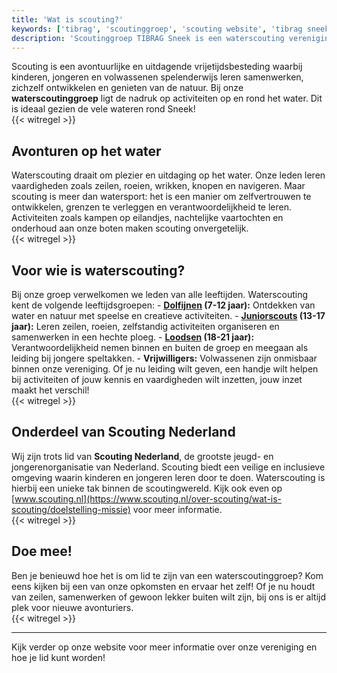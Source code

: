 ```yaml
---
title: 'Wat is scouting?'
keywords: ['tibrag', 'scoutinggroep', 'scouting website', 'tibrag sneek', 'tibrag startpagina', 'scouting startpagina', 'scouting nederland', 'water scouting', 'scouting activiteiten', 'scouting boot', 'scouting clubhuis', 'leeftijd scouting', 'scouting voor volwassenen', 'scouting groepen nederland']
description: 'Scoutinggroep TIBRAG Sneek is een waterscouting vereniging van Scouting Nederland, maar wat is scouting eigenlijk? Hier leggen we dat uit.'
---
```


Scouting is een avontuurlijke en uitdagende vrijetijdsbesteding waarbij kinderen, jongeren en volwassenen spelenderwijs leren samenwerken, zichzelf ontwikkelen en genieten van de natuur. Bij onze **waterscoutinggroep** ligt de nadruk op activiteiten op en rond het water. Dit is ideaal gezien de vele wateren rond Sneek!  
{{< witregel >}}

## Avonturen op het water

Waterscouting draait om plezier en uitdaging op het water. Onze leden leren vaardigheden zoals zeilen, roeien, wrikken, knopen en navigeren. Maar scouting is meer dan watersport: het is een manier om zelfvertrouwen te ontwikkelen, grenzen te verleggen en verantwoordelijkheid te leren. Activiteiten zoals kampen op eilandjes, nachtelijke vaartochten en onderhoud aan onze boten maken scouting onvergetelijk.  
{{< witregel >}}

## Voor wie is waterscouting?

Bij onze groep verwelkomen we leden van alle leeftijden. Waterscouting kent de volgende leeftijdsgroepen:
\- **[Dolfijnen](https://www.tibrag.nl/leden/dolfijnen/) (7-12 jaar):** Ontdekken van water en natuur met speelse en creatieve activiteiten.
\- **[Juniorscouts](https://www.tibrag.nl/leden/zeeverkenners/) (13-17 jaar):** Leren zeilen, roeien, zelfstandig activiteiten organiseren en samenwerken in een hechte ploeg.
\- **[Loodsen](https://www.tibrag.nl/leden/loodsen/) (18-21 jaar):** Verantwoordelijkheid nemen binnen en buiten de groep en meegaan als leiding bij jongere speltakken.
\- **Vrijwilligers:** Volwassenen zijn onmisbaar binnen onze vereniging. Of je nu leiding wilt geven, een handje wilt helpen bij activiteiten of jouw kennis en vaardigheden wilt inzetten, jouw inzet maakt het verschil!  
{{< witregel >}}

## Onderdeel van Scouting Nederland

Wij zijn trots lid van **Scouting Nederland**, de grootste jeugd- en jongerenorganisatie van Nederland. Scouting biedt een veilige en inclusieve omgeving waarin kinderen en jongeren leren door te doen. Waterscouting is hierbij een unieke tak binnen de scoutingwereld. Kijk ook even op [www.scouting.nl](https://www.scouting.nl/over-scouting/wat-is-scouting/doelstelling-missie) voor meer informatie.  
{{< witregel >}}

## Doe mee!

Ben je benieuwd hoe het is om lid te zijn van een waterscoutinggroep? Kom eens kijken bij een van onze opkomsten en ervaar het zelf! Of je nu houdt van zeilen, samenwerken of gewoon lekker buiten wilt zijn, bij ons is er altijd plek voor nieuwe avonturiers.  
{{< witregel >}}

---

Kijk verder op onze website voor meer informatie over onze vereniging en hoe je lid kunt worden!

